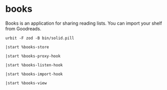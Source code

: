 # books

Books is an application for sharing reading lists. You can import your shelf from Goodreads.

`urbit -F zod -B bin/solid.pill`

`|start %books-store`

`|start %books-proxy-hook`

`|start %books-listen-hook`

`|start %books-import-hook`

`|start %books-view`
